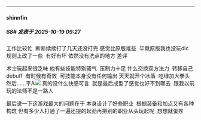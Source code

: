 ﻿
*****

####  shinnfin  
##### 68#       发表于 2025-10-19 09:27

工作比较忙  断断续续打了几天还没打完
感觉比原版难些  毕竟原版我也没玩dlc
规则上改了一些  有好有坏
依然没有洗点的地方 差评

术士玩起来很乏味
他有些技能特别骚气  压制力十足 什么交换双方法力  转移自己debuff  有时候有奇效  可技能本身没有任何输出
天天就开个冰盾  吃绿加大拳头然后......平A<img src="https://static.stage1st.com/image/smiley/face2017/001.png" referrerpolicy="no-referrer">
真的没什么快感可言  就是最后成型了感觉也好不到哪去  跟我以前玩的法师不是一路人

最后说一下这游戏最大的问题在于
本身设计了好些职业  根据装备和加点又有各种构筑
但有多少人打通了一遍还提的起劲再把别的职业从头玩起呢  想想就蛋疼

